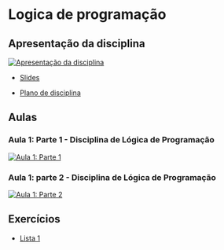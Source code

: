 # Logica de programação

## Apresentação da disciplina
[![Apresentação da disciplina](https://img.youtube.com/vi/XhxUGjD3I8M/0.jpg)](https://www.youtube.com/watch?v=XhxUGjD3I8M)

* [Slides](pdfs/Apresentac%CC%A7a%CC%83o%20da%20Disciplina.pdf)

* [Plano de disciplina](pdfs/Plano%20de%20Disciplina%20Lo%CC%81gica%20de%20Programac%CC%A7a%CC%83o%20-Especializac%CC%A7a%CC%83o.pdf)

## Aulas

### Aula 1: Parte 1 - Disciplina de Lógica de Programação
[![Aula 1: Parte 1](https://img.youtube.com/vi/Iu31Ke7PMzs/0.jpg)](https://www.youtube.com/watch?v=Iu31Ke7PMzs)

### Aula 1: parte 2 - Disciplina de Lógica de Programação
[![Aula 1: Parte 2](https://img.youtube.com/vi/izEN_J3oXhs/0.jpg)](https://www.youtube.com/watch?v=izEN_J3oXhs)

## Exercícios

* [Lista 1](lista01.md)